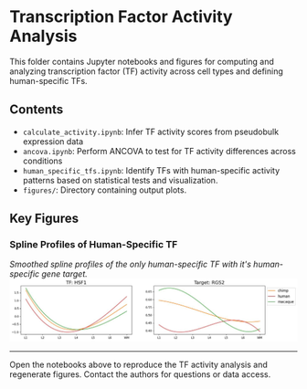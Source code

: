 # Transcription Factor Activity Analysis

This folder contains Jupyter notebooks and figures for computing and analyzing transcription factor (TF) activity across cell types and defining human-specific TFs.

## Contents

- `calculate_activity.ipynb`: Infer TF activity scores from  pseudobulk expression data
- `ancova.ipynb`: Perform ANCOVA to test for TF activity differences across conditions
- `human_specific_tfs.ipynb`: Identify TFs with human-specific activity patterns based on statistical tests and visualization.
- `figures/`: Directory containing output plots.


## Key Figures

### Spline Profiles of Human-Specific TF

_Smoothed spline profiles of the only human-specific TF with it's human-specific gene target._
![Spline Profiles](figures/human_specific_tf_spline.jpg)

---

Open the notebooks above to reproduce the TF activity analysis and regenerate figures. Contact the authors for questions or data access.
